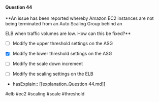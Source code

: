 #### Question  44


**An issue has been reported whereby Amazon EC2 instances are not being terminated from an Auto Scaling Group behind an

ELB when traffic volumes are low. How can this be fixed?**


- [ ] Modify the upper threshold settings on the ASG


- [x] Modify the lower threshold settings on the ASG


- [ ] Modify the scale down increment


- [ ] Modify the scaling settings on the ELB



- hasExplain:: [[explanation_Question  44.md]]

#elb #ec2 #scaling #scale #threshold 